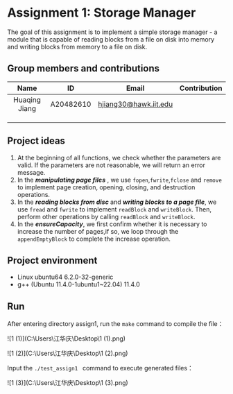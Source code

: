 # Assignment 1: Storage Manager

The goal of this assignment is to implement a simple storage manager - a module that is capable of reading blocks
from a file on disk into memory and writing blocks from memory to a file on disk. 

## Group members and contributions

|     Name      |    ID     |         Email         | Contribution |
| :-----------: | :-------: | :-------------------: | :----------: |
| Huaqing Jiang | A20482610 | hjiang30@hawk.iit.edu |              |
|               |           |                       |              |
|               |           |                       |              |
|               |           |                       |              |

## Project ideas

1. At the beginning of all functions, we check whether the parameters are valid. If the parameters are not reasonable, we will return an error message.
2. In the ***manipulating page files*** , we  use `fopen`,`fwrite`,`fclose` and `remove` to implement page creation, opening, closing, and destruction operations.
3. In the ***reading blocks from disc***  and ***writing blocks to a page file***, we use `fread` and `fwrite` to implement `readBlock` and `writeBlock`. Then, perform other operations by calling `readBlock` and `writeBlock`.
4. In the ***ensureCapacity***, we first confirm whether it is necessary to increase the number of pages,if so, we loop through the `appendEmptyBlock`  to complete the increase operation.

## Project environment

- Linux ubuntu64 6.2.0-32-generic
- g++ (Ubuntu 11.4.0-1ubuntu1~22.04) 11.4.0

## Run

After entering directory assign1, run the `make` command to compile the file：

![1 (1)](C:\Users\江华庆\Desktop\1 (1).png)

![1 (2)](C:\Users\江华庆\Desktop\1 (2).png)

Input the `./test_assign1 ` command to execute generated files：

![1 (3)](C:\Users\江华庆\Desktop\1 (3).png)